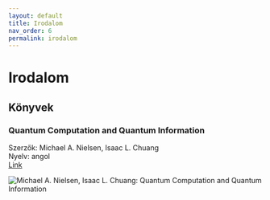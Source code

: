 ```yaml
---
layout: default
title: Irodalom
nav_order: 6
permalink: irodalom
---
```


# Irodalom

## Könyvek

### Quantum Computation and Quantum Information

Szerzők: Michael A. Nielsen, Isaac L. Chuang\
Nyelv: angol\
[Link](https://www.cambridge.org/highereducation/books/quantum-computation-and-quantum-information/01E10196D0A682A6AEFFEA52D53BE9AE)

![Michael A. Nielsen, Isaac L. Chuang: Quantum Computation and Quantum Information](https://images-na.ssl-images-amazon.com/images/I/71zJlN985cL.jpg)
